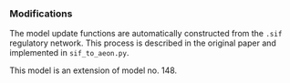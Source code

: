 ### Modifications

The model update functions are automatically constructed from the `.sif` regulatory network. This process is described in the original paper and implemented in `sif_to_aeon.py`.

This model is an extension of model no. 148.
